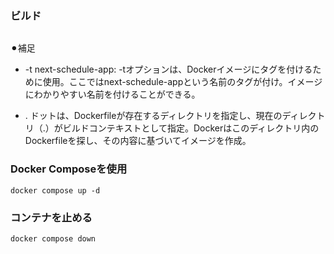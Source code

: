 ### ビルド
```

```
⚫︎補足
- -t next-schedule-app: -tオプションは、Dockerイメージにタグを付けるために使用。ここではnext-schedule-appという名前のタグが付け。イメージにわかりやすい名前を付けることができる。

- . ドットは、Dockerfileが存在するディレクトリを指定し、現在のディレクトリ（.）がビルドコンテキストとして指定。Dockerはこのディレクトリ内のDockerfileを探し、その内容に基づいてイメージを作成。

### Docker Composeを使用
```
docker compose up -d
```

### コンテナを止める
```
docker compose down 
```
